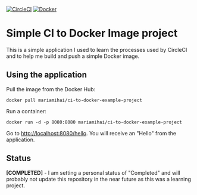 [![CircleCI](https://circleci.com/gh/mariamihai/CIToDockerExampleProject.svg?style=svg)](https://circleci.com/gh/mariamihai/CIToDockerExampleProject)
[![Docker](https://img.shields.io/docker/v/mariamihai/sbm-beer-service?sort=date)](https://hub.docker.com/r/mariamihai/sbm-beer-service)

# Simple CI to Docker Image project
This is a simple application I used to learn the processes used by CircleCI and to help me build and push a simple Docker image.

## Using the application
Pull the image from the Docker Hub:
```
docker pull mariamihai/ci-to-docker-example-project
```

Run a container:
```
docker run -d -p 8080:8080 mariamihai/ci-to-docker-example-project
```

Go to [http://localhost:8080/hello](http://localhost:8080/hello). You will receive an "Hello" from the application.

## Status
**[COMPLETED]** - I am setting a personal status of "Completed" and will probably not update this repository in the near future as this was a learning project.